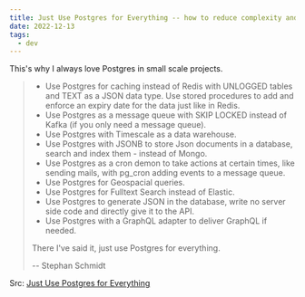 ```yaml
---
title: Just Use Postgres for Everything -- how to reduce complexity and move faster
date: 2022-12-13
tags:
  - dev
---
```


This's why I always love Postgres in small scale projects.

> - Use Postgres for caching instead of Redis with UNLOGGED tables and TEXT as a
>   JSON data type. Use stored procedures to add and enforce an expiry date for
>   the data just like in Redis.
> - Use Postgres as a message queue with SKIP LOCKED instead of Kafka (if you
>   only need a message queue).
> - Use Postgres with Timescale as a data warehouse.
> - Use Postgres with JSONB to store Json documents in a database, search and
>   index them - instead of Mongo.
> - Use Postgres as a cron demon to take actions at certain times, like sending
>   mails, with pg_cron adding events to a message queue.
> - Use Postgres for Geospacial queries.
> - Use Postgres for Fulltext Search instead of Elastic.
> - Use Postgres to generate JSON in the database, write no server side code and
>   directly give it to the API.
> - Use Postgres with a GraphQL adapter to deliver GraphQL if needed.
>
> There I've said it, just use Postgres for everything.
>
> -- Stephan Schmidt

Src: [Just Use Postgres for Everything ](https://www.amazingcto.com/postgres-for-everything/)

